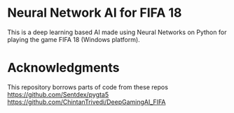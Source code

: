 # Neural Network AI for FIFA 18
This is a deep learning based AI made using Neural Networks on Python for playing the game FIFA 18 (Windows platform).

# Acknowledgments
This repository borrows parts of code from these repos
https://github.com/Sentdex/pygta5
https://github.com/ChintanTrivedi/DeepGamingAI_FIFA
